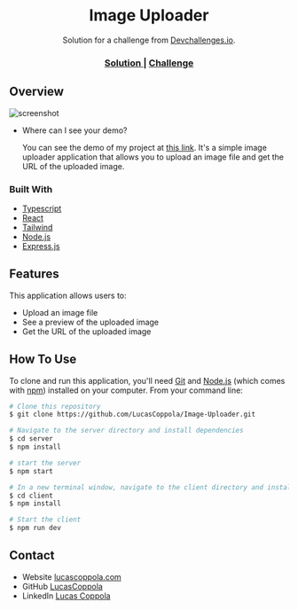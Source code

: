 <h1 align="center">Image Uploader</h1>

<div align="center">
   Solution for a challenge from  <a href="http://devchallenges.io" target="_blank">Devchallenges.io</a>.
</div>

<div align="center">
  <h3>
    <a href="https://img-uploads.vercel.app/">
      Solution
    </a>
    <span> | </span>
    <a href="https://devchallenges.io/challenges/O2iGT9yBd6xZBrOcVirx">
      Challenge
    </a>
  </h3>
</div>

## Overview

![screenshot](https://img-uploads-api.onrender.com/public/Captura%20de%20pantalla%202023-07-14%20121833.png)

-   Where can I see your demo?

    You can see the demo of my project at [this link](https://img-uploads.vercel.app/). It's a simple image uploader application that allows you to upload an image file and get the URL of the uploaded image.

### Built With

-   [Typescript](https://www.typescriptlang.org/)
-   [React](https://reactjs.org/)
-   [Tailwind](https://tailwindcss.com/)
-   [Node.js](https://nodejs.org/en)
-   [Express.js](https://expressjs.com/)

## Features

This application allows users to:

-   Upload an image file
-   See a preview of the uploaded image
-   Get the URL of the uploaded image

## How To Use

To clone and run this application, you'll need [Git](https://git-scm.com) and [Node.js](https://nodejs.org/en/download/) (which comes with [npm](http://npmjs.com)) installed on your computer. From your command line:

```bash
# Clone this repository
$ git clone https://github.com/LucasCoppola/Image-Uploader.git

# Navigate to the server directory and install dependencies
$ cd server
$ npm install

# start the server
$ npm start

# In a new terminal window, navigate to the client directory and install dependencies
$ cd client
$ npm install

# Start the client
$ npm run dev
```

## Contact

-   Website [lucascoppola.com](https://lucascoppola.netlify.app/)
-   GitHub [LucasCoppola](https://github.com/LucasCoppola)
-   LinkedIn [Lucas Coppola](https://www.linkedin.com/in/lucas-coppola-1805ab226/)
